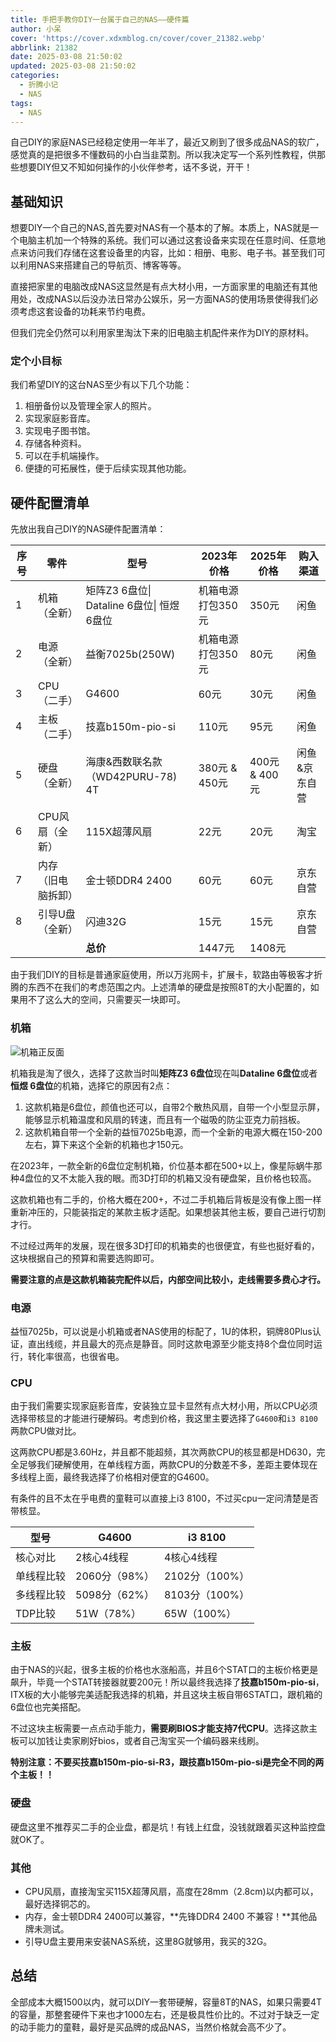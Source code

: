 ```yaml
---
title: 手把手教你DIY一台属于自己的NAS——硬件篇
author: 小呆
cover: 'https://cover.xdxmblog.cn/cover/cover_21382.webp'
abbrlink: 21382
date: 2025-03-08 21:50:02
updated: 2025-03-08 21:50:02
categories: 
  - 折腾小记
  - NAS
tags:
  - NAS
---
```


自己DIY的家庭NAS已经稳定使用一年半了，最近又刷到了很多成品NAS的软广，感觉真的是把很多不懂数码的小白当韭菜割。所以我决定写一个系列性教程，供那些想要DIY但又不知如何操作的小伙伴参考，话不多说，开干！

<!--more-->

## 基础知识

想要DIY一个自己的NAS,首先要对NAS有一个基本的了解。本质上，NAS就是一个电脑主机加一个特殊的系统。我们可以通过这套设备来实现在任意时间、任意地点来访问我们存储在这套设备里的内容，比如：相册、电影、电子书。甚至我们可以利用NAS来搭建自己的导航页、博客等等。

直接把家里的电脑改成NAS这显然是有点大材小用，一方面家里的电脑还有其他用处，改成NAS以后没办法日常办公娱乐，另一方面NAS的使用场景使得我们必须考虑这套设备的功耗来节约电费。

但我们完全仍然可以利用家里淘汰下来的旧电脑主机配件来作为DIY的原材料。

### 定个小目标

我们希望DIY的这台NAS至少有以下几个功能：

1. 相册备份以及管理全家人的照片。
2. 实现家庭影音库。
3. 实现电子图书馆。
4. 存储各种资料。
5. 可以在手机端操作。
6. 便捷的可拓展性，便于后续实现其他功能。

## 硬件配置清单

先放出我自己DIY的NAS硬件配置清单：

| 序号 | 零件               | 型号                                       | 2023年价格        | 2025年价格    | 购入渠道      |
| ---- | ------------------ | ------------------------------------------ | ----------------- | ------------- | ------------- |
| 1    | 机箱（全新）       | 矩阵Z3 6盘位\| Dataline 6盘位\| 恒煜 6盘位 | 机箱电源打包350元 | 350元         | 闲鱼          |
| 2    | 电源（全新）       | 益衡7025b(250W)                            | 机箱电源打包350元 | 80元          | 闲鱼          |
| 3    | CPU（二手）        | G4600                                      | 60元              | 30元          | 闲鱼          |
| 4    | 主板（二手）       | 技嘉b150m-pio-si                           | 110元             | 95元          | 闲鱼          |
| 5    | 硬盘（全新）       | 海康&西数联名款（WD42PURU-78) 4T           | 380元 & 450元     | 400元 & 400元 | 闲鱼&京东自营 |
| 6    | CPU风扇（全新）    | 115X超薄风扇                               | 22元              | 20元          | 淘宝          |
| 7    | 内存（旧电脑拆卸） | 金士顿DDR4 2400                            | 60元              | 60元          | 京东自营      |
| 8    | 引导U盘（全新）    | 闪迪32G                                    | 15元              | 15元          | 京东自营      |
|      |                    | **总价**                                   | 1447元            | 1408元        |               |

由于我们DIY的目标是普通家庭使用，所以万兆网卡，扩展卡，软路由等极客才折腾的东西不在我们的考虑范围之内。上述清单的硬盘是按照8T的大小配置的，如果用不了这么大的空间，只需要买一块即可。

### 机箱

![机箱正反面](https://img.xdxmblog.cn/images/article_21382_01.jpg)

机箱我是淘了很久，选择了这款当时叫**矩阵Z3 6盘位**现在叫**Dataline 6盘位**或者**恒煜 6盘位**的机箱，选择它的原因有2点：

1. 这款机箱是6盘位，颜值也还可以，自带2个散热风扇，自带一个小型显示屏，能够显示机箱温度和风扇的转速，而且有一个磁吸的防尘亚克力前挡板。
2. 这款机箱自带一个全新的益恒7025b电源，而一个全新的电源大概在150-200左右，算下来这个全新的机箱也才150元。

在2023年，一款全新的6盘位定制机箱，价位基本都在500+以上，像星际蜗牛那种4盘位的又不太能入我的眼。而3D打印的机箱又没有硬盘架，且价格也较高。

这款机箱也有二手的，价格大概在200+，不过二手机箱后背板是没有像上图一样重新冲压的，只能装指定的某款主板才适配。如果想装其他主板，要自己进行切割才行。

不过经过两年的发展，现在很多3D打印的机箱卖的也很便宜，有些也挺好看的，这块根据自己的预算和需要选购即可。

**需要注意的点是这款机箱装完配件以后，内部空间比较小，走线需要多费心才行。**

### 电源

益恒7025b，可以说是小机箱或者NAS使用的标配了，1U的体积，铜牌80Plus认证，直出线缆，并且最大的亮点是静音。同时这款电源至少能支持8个盘位同时运行，转化率很高，也很省电。

### CPU

由于我们需要实现家庭影音库，安装独立显卡显然有点大材小用，所以CPU必须选择带核显的才能进行硬解码。考虑到价格，我这里主要选择了`G4600`和`i3 8100`两款CPU做对比。

这两款CPU都是3.60Hz，并且都不能超频，其次两款CPU的核显都是HD630，完全足够我们硬解使用，在单线程方面，两款CPU的分数差不多，差距主要体现在多线程上面，最终我选择了价格相对便宜的G4600。

有条件的且不太在乎电费的童鞋可以直接上i3 8100，不过买cpu一定问清楚是否带核显。

| 型号       | G4600         | i3 8100        |
| ---------- | ------------- | -------------- |
| 核心对比   | 2核心4线程    | 4核心4线程     |
| 单线程比较 | 2060分（98%） | 2102分（100%） |
| 多线程比较 | 5098分（62%） | 8103分（100%） |
| TDP比较    | 51W（78%）    | 65W（100%）    |

### 主板

由于NAS的兴起，很多主板的价格也水涨船高，并且6个STAT口的主板价格更是飙升，毕竟一个STAT转接器就要200元！所以最终我选择了**技嘉b150m-pio-si**，ITX板的大小能够完美适配我选择的机箱，并且这块主板自带6STAT口，跟机箱的6盘位也完美搭配。

不过这块主板需要一点点动手能力，**需要刷BIOS才能支持7代CPU**。选择这款主板可以加钱让卖家刷好bios，或者自己淘宝买一个编码器来线刷。

**特别注意：不要买技嘉b150m-pio-si-R3，跟技嘉b150m-pio-si是完全不同的两个主板！！**

### 硬盘

硬盘这里不推荐买二手的企业盘，都是坑！有钱上红盘，没钱就跟着买这种监控盘就OK了。

### 其他

- CPU风扇，直接淘宝买115X超薄风扇，高度在28mm（2.8cm)以内都可以，最好选择铜芯的。
- 内存，金士顿DDR4 2400可以兼容，**先锋DDR4 2400 不兼容！**其他品牌未测试。
- 引导U盘主要用来安装NAS系统，这里8G就够用，我买的32G。

## 总结

全部成本大概1500以内，就可以DIY一套带硬解，容量8T的NAS，如果只需要4T的容量，那整套硬件下来也才1000左右，还是极具性价比的。不过对于缺乏一定的动手能力的童鞋，最好是买品牌的成品NAS，当然价格就会高不少了。
